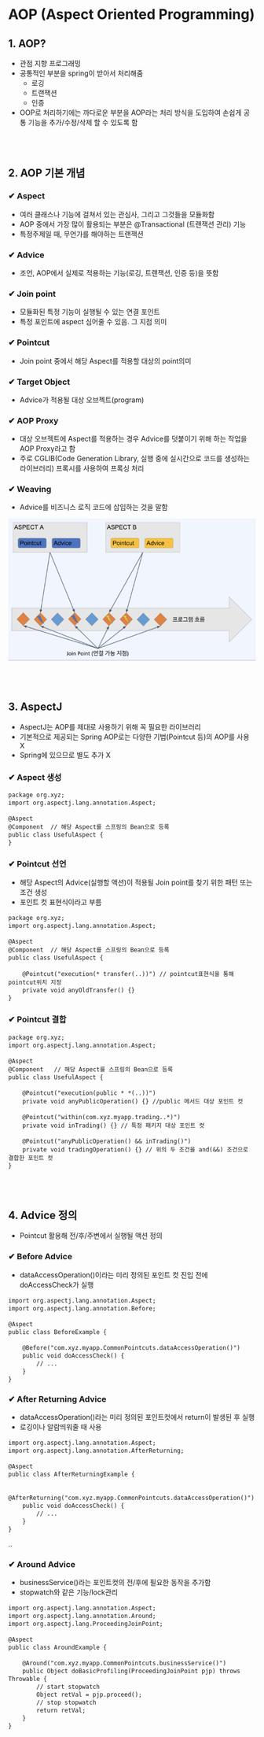 # AOP (Aspect Oriented Programming)

## 1. AOP?
- 관점 지향 프로그래밍
- 공통적인 부분을 spring이 받아서 처리해줌
    - 로깅
    - 트랜잭션
    - 인증
- OOP로 처리하기에는 까다로운 부분을 AOP라는 처리 방식을 도입하여 손쉽게 공통 기능을 추가/수정/삭제 할 수 있도록 함

<br>
</br>

## 2. AOP 기본 개념
### ✔ Aspect
- 여러 클래스나 기능에 걸쳐서 있는 관심사, 그리고 그것들을 모듈화함
- AOP 중에서 가장 많이 활용되는 부분은 @Transactional (트랜잭션 관리) 기능
- 특정주제일 때, 무언가를 해야하는 트랜잭션

### ✔ Advice
- 조언, AOP에서 실제로 적용하는 기능(로깅, 트랜잭션, 인증 등)을 뜻함

### ✔ Join point
- 모듈화된 특정 기능이 실행될 수 있는 연결 포인트
- 특정 포인트에 aspect 심어줄 수 있음. 그 지점 의미

### ✔ Pointcut
- Join point 중에서 해당 Aspect를 적용할 대상의 point의미

### ✔ Target Object
- Advice가 적용될 대상 오브젝트(program)

### ✔ AOP Proxy
- 대상 오브젝트에 Aspect를 적용하는 경우 Advice를 덧붙이기 위해 하는 작업을 AOP Proxy라고 함
- 주로 CGLIB(Code Generation Library, 실행 중에 실시간으로 코드를 생성하는 라이브러리) 프록시를 사용하여 프록싱 처리

### ✔ Weaving
- Advice를 비즈니스 로직 코드에 삽입하는 것을 말함

![AOP_Structure](/Image/AOP_Structure.png)


<br>
</br>

## 3. AspectJ
- AspectJ는 AOP를 제대로 사용하기 위해 꼭 필요한 라이브러리
- 기본적으로 제공되는 Spring AOP로는 다양한 기법(Pointcut 등)의 AOP를 사용 X
- Spring에 있으므로 별도 추가 X

### ✔ Aspect 생성
```
package org.xyz;
import org.aspectj.lang.annotation.Aspect;

@Aspect
@Component  // 해당 Aspect를 스프링의 Bean으로 등록
public class UsefulAspect {
}
```

### ✔ Pointcut 선언
- 해당 Aspect의 Advice(실행할 액션)이 적용될 Join point를 찾기 위한 패턴 또는 조건 생성
- 포인트 컷 표현식이라고 부름
```
package org.xyz;
import org.aspectj.lang.annotation.Aspect;

@Aspect
@Component  // 해당 Aspect를 스프링의 Bean으로 등록
public class UsefulAspect {

	@Pointcut("execution(* transfer(..))") // pointcut표현식을 통해 pointcut위치 지정
	private void anyOldTransfer() {}
}
```

### ✔ Pointcut 결합
```
package org.xyz;
import org.aspectj.lang.annotation.Aspect;

@Aspect
@Component   // 해당 Aspect를 스프링의 Bean으로 등록
public class UsefulAspect {

	@Pointcut("execution(public * *(..))")
	private void anyPublicOperation() {} //public 메서드 대상 포인트 컷

	@Pointcut("within(com.xyz.myapp.trading..*)")
	private void inTrading() {} // 특정 패키지 대상 포인트 컷
	
	@Pointcut("anyPublicOperation() && inTrading()")
	private void tradingOperation() {} // 위의 두 조건을 and(&&) 조건으로 결합한 포인트 컷
}
```

<br>
</br>

## 4. Advice 정의
- Pointcut 활용해 전/후/주변에서 실행될 액션 정의

### ✔ Before Advice
- dataAccessOperation()이라는 미리 정의된 포인트 컷 진입 전에 doAccessCheck가 실행
```
import org.aspectj.lang.annotation.Aspect;
import org.aspectj.lang.annotation.Before;

@Aspect
public class BeforeExample {

    @Before("com.xyz.myapp.CommonPointcuts.dataAccessOperation()")
    public void doAccessCheck() {
        // ...
    }
}
```

### ✔ After Returning Advice
- dataAccessOperation()라는 미리 정의된 포인트컷에서 return이 발생된 후 실행
- 로깅이나 알람띄워줄 때 사용
```
import org.aspectj.lang.annotation.Aspect;
import org.aspectj.lang.annotation.AfterReturning;

@Aspect
public class AfterReturningExample {

    @AfterReturning("com.xyz.myapp.CommonPointcuts.dataAccessOperation()")
    public void doAccessCheck() {
        // ...
    }
}
```
..
### ✔ Around Advice
- businessService()라는 포인트컷의 전/후에 필요한 동작을 추가함
- stopwatch와 같은 기능/lock관리
```
import org.aspectj.lang.annotation.Aspect;
import org.aspectj.lang.annotation.Around;
import org.aspectj.lang.ProceedingJoinPoint;

@Aspect
public class AroundExample {

    @Around("com.xyz.myapp.CommonPointcuts.businessService()")
    public Object doBasicProfiling(ProceedingJoinPoint pjp) throws Throwable {
        // start stopwatch
        Object retVal = pjp.proceed();
        // stop stopwatch
        return retVal;
    }
}
```